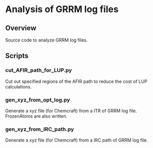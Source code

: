 # Analysis of GRRM log files

## Overview
Source code to analyze GRRM log files.

## Scripts
### cut_AFIR_path_for_LUP.py
Cut out specified regions of the AFIR path to reduce the cost of LUP calculations.

### gen_xyz_from_opt_log.py
Generate a xyz file (for Chemcraft) from a ITR of GRRM log file. FrozenAtoms are also written.

### gen_xyz_from_IRC_path.py
Generate a xyz file (for Chemcraft) from a IRC path of GRRM log file.